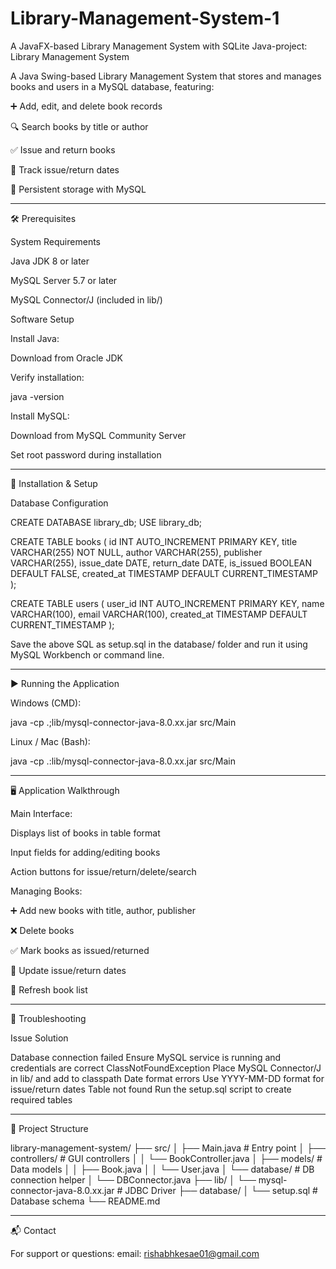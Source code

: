 # Library-Management-System-1
A JavaFX-based Library Management System with SQLite
Java-project: Library Management System

A Java Swing-based Library Management System that stores and manages books and users in a MySQL database, featuring:

➕ Add, edit, and delete book records

🔍 Search books by title or author

✅ Issue and return books

📆 Track issue/return dates

💾 Persistent storage with MySQL



---

🛠 Prerequisites

System Requirements

Java JDK 8 or later

MySQL Server 5.7 or later

MySQL Connector/J (included in lib/)


Software Setup

Install Java:

Download from Oracle JDK

Verify installation:

java -version


Install MySQL:

Download from MySQL Community Server

Set root password during installation



---

🚀 Installation & Setup

Database Configuration

CREATE DATABASE library_db;
USE library_db;

CREATE TABLE books (
  id INT AUTO_INCREMENT PRIMARY KEY,
  title VARCHAR(255) NOT NULL,
  author VARCHAR(255),
  publisher VARCHAR(255),
  issue_date DATE,
  return_date DATE,
  is_issued BOOLEAN DEFAULT FALSE,
  created_at TIMESTAMP DEFAULT CURRENT_TIMESTAMP
);

CREATE TABLE users (
  user_id INT AUTO_INCREMENT PRIMARY KEY,
  name VARCHAR(100),
  email VARCHAR(100),
  created_at TIMESTAMP DEFAULT CURRENT_TIMESTAMP
);

Save the above SQL as setup.sql in the database/ folder and run it using MySQL Workbench or command line.


---

▶ Running the Application

Windows (CMD):

java -cp .;lib/mysql-connector-java-8.0.xx.jar src/Main

Linux / Mac (Bash):

java -cp .:lib/mysql-connector-java-8.0.xx.jar src/Main


---

🖥 Application Walkthrough

Main Interface:

Displays list of books in table format

Input fields for adding/editing books

Action buttons for issue/return/delete/search


Managing Books:

➕ Add new books with title, author, publisher

❌ Delete books

✅ Mark books as issued/returned

📅 Update issue/return dates

🔄 Refresh book list



---

🔧 Troubleshooting

Issue	Solution

Database connection failed	Ensure MySQL service is running and credentials are correct
ClassNotFoundException	Place MySQL Connector/J in lib/ and add to classpath
Date format errors	Use YYYY-MM-DD format for issue/return dates
Table not found	Run the setup.sql script to create required tables



---

📂 Project Structure

library-management-system/
├── src/
│   ├── Main.java                   # Entry point
│   ├── controllers/               # GUI controllers
│   │   └── BookController.java
│   ├── models/                    # Data models
│   │   ├── Book.java
│   │   └── User.java
│   └── database/                  # DB connection helper
│       └── DBConnector.java
├── lib/
│   └── mysql-connector-java-8.0.xx.jar  # JDBC Driver
├── database/
│   └── setup.sql                  # Database schema
└── README.md


---

📬 Contact

For support or questions:
email: rishabhkesae01@gmail.com

